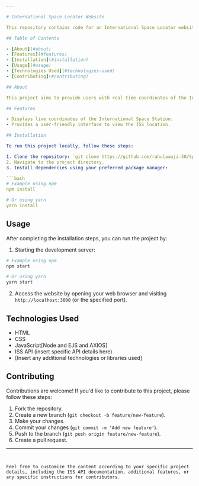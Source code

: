 ```yaml
---

# International Space Locator Website

This repository contains code for an International Space Locator website that utilizes the International Space Station's API to fetch and display its live location coordinates.

## Table of Contents

- [About](#about)
- [Features](#features)
- [Installation](#installation)
- [Usage](#usage)
- [Technologies Used](#technologies-used)
- [Contributing](#contributing)

## About

This project aims to provide users with real-time coordinates of the International Space Station (ISS) through a web interface. By leveraging the ISS API, the website fetches the current location data and displays it to users.

## Features

- Displays live coordinates of the International Space Station.
- Provides a user-friendly interface to view the ISS location.

## Installation

To run this project locally, follow these steps:

1. Clone the repository: `git clone https://github.com/rahulaauji-30/Space-Station-Locator.git`
2. Navigate to the project directory.
3. Install dependencies using your preferred package manager:

```bash
# Example using npm
npm install

# Or using yarn
yarn install
```

## Usage

After completing the installation steps, you can run the project by:

1. Starting the development server:

```bash
# Example using npm
npm start

# Or using yarn
yarn start
```

2. Access the website by opening your web browser and visiting `http://localhost:3000` (or the specified port).

## Technologies Used

- HTML
- CSS
- JavaScript[Node and EJS and AXIOS]
- ISS API (insert specific API details here)
- [Insert any additional technologies or libraries used]

## Contributing

Contributions are welcome! If you'd like to contribute to this project, please follow these steps:

1. Fork the repository.
2. Create a new branch (`git checkout -b feature/new-feature`).
3. Make your changes.
4. Commit your changes (`git commit -m 'Add new feature'`).
5. Push to the branch (`git push origin feature/new-feature`).
6. Create a pull request.

---
```


Feel free to customize the content according to your specific project details, including the ISS API documentation, additional features, or any specific instructions for contributors.